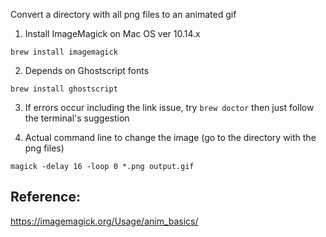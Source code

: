 Convert a directory with all png files to an animated gif 

1. Install ImageMagick on Mac OS ver 10.14.x 
```
brew install imagemagick
```

2. Depends on Ghostscript fonts
```
brew install ghostscript
```

3. If errors occur including the link issue, try `brew doctor` then just follow the terminal's suggestion

4. Actual command line to change the image (go to the directory with the png files)

`magick -delay 16 -loop 0 *.png output.gif`

## Reference:
https://imagemagick.org/Usage/anim_basics/
